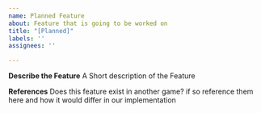 ```yaml
---
name: Planned Feature
about: Feature that is going to be worked on
title: "[Planned]"
labels: ''
assignees: ''

---
```


**Describe the Feature**
A Short description of the Feature

**References**
Does this feature exist in another game? if so reference them here and how it would differ in our implementation
